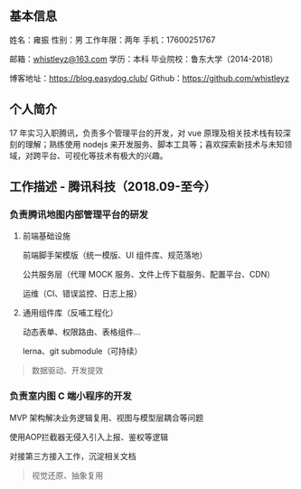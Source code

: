 ## 基本信息

姓名：雍振
性别：男
工作年限：两年
手机：17600251767

邮箱：whistleyz@163.com
学历：本科
毕业院校：鲁东大学（2014-2018）

博客地址：https://blog.easydog.club/ Github：https://github.com/whistleyz

## 个人简介

17 年实习入职腾讯，负责多个管理平台的开发，对 vue 原理及相关技术栈有较深刻的理解；熟练使用 nodejs 来开发服务、脚本工具等；喜欢探索新技术与未知领域，对跨平台、可视化等技术有极大的兴趣。

## 工作描述 - 腾讯科技（2018.09-至今）

### 负责腾讯地图内部管理平台的研发

1. 前端基础设施

   前端脚手架模版（统一模版、UI 组件库、规范落地）

   公共服务层（代理 MOCK 服务、文件上传下载服务、配置平台、CDN）

   运维（CI、错误监控、日志上报）

2. 通用组件库（反哺工程化）

   动态表单、权限路由、表格组件...
   
   lerna、git submodule（可持续）

> 数据驱动、开发提效

### 负责室内图 C 端小程序的开发

MVP 架构解决业务逻辑复用、视图与模型层耦合等问题

使用AOP拦截器无侵入引入上报、鉴权等逻辑

对接第三方接入工作，沉淀相关文档

> 视觉还原、抽象复用

